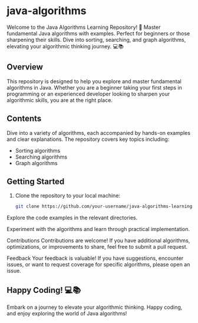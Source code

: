 # java-algorithms
Welcome to the Java Algorithms Learning Repository! 🚀 Master fundamental Java algorithms with examples. Perfect for beginners or those sharpening their skills. Dive into sorting, searching, and graph algorithms, elevating your algorithmic thinking journey. 💻📚

## Overview

This repository is designed to help you explore and master fundamental algorithms in Java. Whether you are a beginner taking your first steps in programming or an experienced developer looking to sharpen your algorithmic skills, you are at the right place.

## Contents

Dive into a variety of algorithms, each accompanied by hands-on examples and clear explanations. The repository covers key topics including:

- Sorting algorithms
- Searching algorithms
- Graph algorithms

## Getting Started

1. Clone the repository to your local machine:

   ```bash
   git clone https://github.com/your-username/java-algorithms-learning.git

Explore the code examples in the relevant directories.

Experiment with the algorithms and learn through practical implementation.

Contributions
Contributions are welcome! If you have additional algorithms, optimizations, or improvements to share, feel free to submit a pull request.

Feedback
Your feedback is valuable! If you have suggestions, encounter issues, or want to request coverage for specific algorithms, please open an issue.

## Happy Coding! 💻📚

Embark on a journey to elevate your algorithmic thinking. Happy coding, and enjoy exploring the world of Java algorithms!
